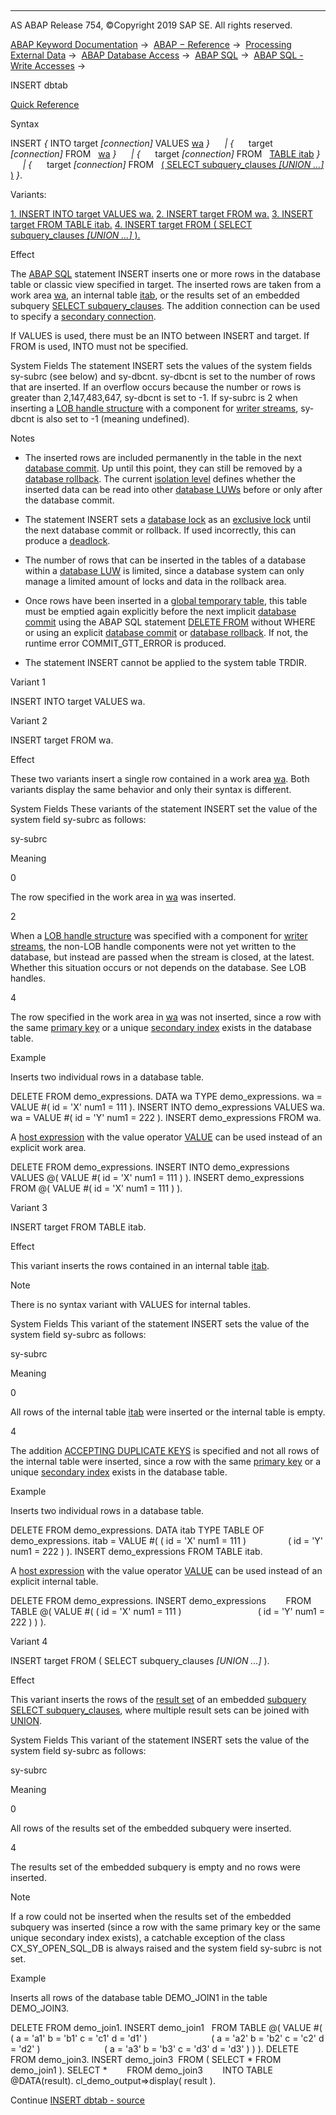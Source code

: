   

* * *

AS ABAP Release 754, ©Copyright 2019 SAP SE. All rights reserved.

[ABAP Keyword Documentation](javascript:call_link\('abenabap.htm'\)) →  [ABAP − Reference](javascript:call_link\('abenabap_reference.htm'\)) →  [Processing External Data](javascript:call_link\('abenabap_language_external_data.htm'\)) →  [ABAP Database Access](javascript:call_link\('abenabap_sql.htm'\)) →  [ABAP SQL](javascript:call_link\('abenopensql.htm'\)) →  [ABAP SQL - Write Accesses](javascript:call_link\('abenopen_sql_writing.htm'\)) → 

INSERT dbtab

[Quick Reference](javascript:call_link\('abapinsert_dbtab_shortref.htm'\))

Syntax

INSERT *{* INTO target *\[*connection*\]* VALUES [wa](javascript:call_link\('abapinsert_source.htm'\)) *}*
     *|* *{*      target *\[*connection*\]* FROM   [wa](javascript:call_link\('abapinsert_source.htm'\)) *}*
     *|* *{*      target *\[*connection*\]* FROM   [TABLE itab](javascript:call_link\('abapinsert_source.htm'\)) *}*
     *|* *{*      target *\[*connection*\]* FROM   [( SELECT subquery\_clauses *\[*UNION ...*\]* )](javascript:call_link\('abapinsert_source.htm'\)) *}*.

Variants:

[1\. INSERT INTO target VALUES wa.](#!ABAP_VARIANT_1@1@)
[2\. INSERT target FROM wa.](#!ABAP_VARIANT_2@2@)
[3\. INSERT target FROM TABLE itab.](#!ABAP_VARIANT_3@3@)
[4\. INSERT target FROM ( SELECT subquery\_clauses *\[*UNION ...*\]* ).](#!ABAP_VARIANT_4@4@)

Effect

The [ABAP SQL](javascript:call_link\('abenopen_sql_glosry.htm'\) "Glossary Entry") statement INSERT inserts one or more rows in the database table or classic view specified in target. The inserted rows are taken from a work area [wa](javascript:call_link\('abapinsert_source.htm'\)), an internal table [itab](javascript:call_link\('abapinsert_source.htm'\)), or the results set of an embedded subquery [SELECT subquery\_clauses](javascript:call_link\('abapinsert_source.htm'\)). The addition connection can be used to specify a [secondary connection](javascript:call_link\('abensecondary_db_connection_glosry.htm'\) "Glossary Entry").

If VALUES is used, there must be an INTO between INSERT and target. If FROM is used, INTO must not be specified.

System Fields
The statement INSERT sets the values of the system fields sy-subrc (see below) and sy-dbcnt. sy-dbcnt is set to the number of rows that are inserted. If an overflow occurs because the number or rows is greater than 2,147,483,647, sy-dbcnt is set to -1. If sy-subrc is 2 when inserting a [LOB handle structure](javascript:call_link\('abenlob_handle_structure_glosry.htm'\) "Glossary Entry") with a component for [writer streams](javascript:call_link\('abenwriter_stream_glosry.htm'\) "Glossary Entry"), sy-dbcnt is also set to -1 (meaning undefined).

Notes

-   The inserted rows are included permanently in the table in the next [database commit](javascript:call_link\('abendatabase_commit_glosry.htm'\) "Glossary Entry"). Up until this point, they can still be removed by a [database rollback](javascript:call_link\('abendatabase_rollback_glosry.htm'\) "Glossary Entry"). The current [isolation level](javascript:call_link\('abendb_isolation.htm'\)) defines whether the inserted data can be read into other [database LUWs](javascript:call_link\('abendatabase_luw_glosry.htm'\) "Glossary Entry") before or only after the database commit.
    
-   The statement INSERT sets a [database lock](javascript:call_link\('abendatabase_lock_glosry.htm'\) "Glossary Entry") as an [exclusive lock](javascript:call_link\('abenexclusive_lock_glosry.htm'\) "Glossary Entry") until the next database commit or rollback. If used incorrectly, this can produce a [deadlock](javascript:call_link\('abendeadlock_glosry.htm'\) "Glossary Entry").
    
-   The number of rows that can be inserted in the tables of a database within a [database LUW](javascript:call_link\('abendatabase_luw_glosry.htm'\) "Glossary Entry") is limited, since a database system can only manage a limited amount of locks and data in the rollback area.
    
-   Once rows have been inserted in a [global temporary table](javascript:call_link\('abenddic_database_tables_gtt.htm'\)), this table must be emptied again explicitly before the next implicit [database commit](javascript:call_link\('abendatabase_commit_glosry.htm'\) "Glossary Entry") using the ABAP SQL statement [DELETE FROM](javascript:call_link\('abapdelete_dbtab.htm'\)) without WHERE or using an explicit [database commit](javascript:call_link\('abendb_commit.htm'\)) or [database rollback](javascript:call_link\('abendb_rollback.htm'\)). If not, the runtime error COMMIT\_GTT\_ERROR is produced.
    
-   The statement INSERT cannot be applied to the system table TRDIR.
    

Variant 1

INSERT INTO target VALUES wa.

Variant 2

INSERT target FROM wa.

Effect

These two variants insert a single row contained in a work area [wa](javascript:call_link\('abapinsert_source.htm'\)). Both variants display the same behavior and only their syntax is different.

System Fields
These variants of the statement INSERT set the value of the system field sy-subrc as follows:

sy-subrc

Meaning

0

The row specified in the work area in [wa](javascript:call_link\('abapinsert_source.htm'\)) was inserted.

2

When a [LOB handle structure](javascript:call_link\('abenlob_handle_structure_glosry.htm'\) "Glossary Entry") was specified with a component for [writer streams](javascript:call_link\('abenwriter_stream_glosry.htm'\) "Glossary Entry"), the non-LOB handle components were not yet written to the database, but instead are passed when the stream is closed, at the latest. Whether this situation occurs or not depends on the database. See LOB handles.

4

The row specified in the work area in [wa](javascript:call_link\('abapinsert_source.htm'\)) was not inserted, since a row with the same [primary key](javascript:call_link\('abenprimary_key_glosry.htm'\) "Glossary Entry") or a unique [secondary index](javascript:call_link\('abensecondary_index_glosry.htm'\) "Glossary Entry") exists in the database table.

Example

Inserts two individual rows in a database table.

DELETE FROM demo\_expressions.
DATA wa TYPE demo\_expressions.
wa = VALUE #( id = 'X' num1 = 111 ).
INSERT INTO demo\_expressions VALUES wa.
wa = VALUE #( id = 'Y' num1 = 222 ).
INSERT demo\_expressions FROM wa.

A [host expression](javascript:call_link\('abenhost_expression_glosry.htm'\) "Glossary Entry") with the value operator [VALUE](javascript:call_link\('abenconstructor_expression_value.htm'\)) can be used instead of an explicit work area.

DELETE FROM demo\_expressions.
INSERT INTO demo\_expressions VALUES @( VALUE #( id = 'X' num1 = 111 ) ).
INSERT demo\_expressions FROM @( VALUE #( id = 'X' num1 = 111 ) ).

Variant 3

INSERT target FROM TABLE itab.

Effect

This variant inserts the rows contained in an internal table [itab](javascript:call_link\('abapinsert_source.htm'\)).

Note

There is no syntax variant with VALUES for internal tables.

System Fields
This variant of the statement INSERT sets the value of the system field sy-subrc as follows:

sy-subrc

Meaning

0

All rows of the internal table [itab](javascript:call_link\('abapinsert_source.htm'\)) were inserted or the internal table is empty.

4

The addition [ACCEPTING DUPLICATE KEYS](javascript:call_link\('abapinsert_source.htm'\)) is specified and not all rows of the internal table were inserted, since a row with the same [primary key](javascript:call_link\('abenprimary_key_glosry.htm'\) "Glossary Entry") or a unique [secondary index](javascript:call_link\('abensecondary_index_glosry.htm'\) "Glossary Entry") exists in the database table.

Example

Inserts two individual rows in a database table.

DELETE FROM demo\_expressions.
DATA itab TYPE TABLE OF demo\_expressions.
itab = VALUE #( ( id = 'X' num1 = 111 )
                ( id = 'Y' num1 = 222 ) ).
INSERT demo\_expressions FROM TABLE itab.

A [host expression](javascript:call_link\('abenhost_expression_glosry.htm'\) "Glossary Entry") with the value operator [VALUE](javascript:call_link\('abenconstructor_expression_value.htm'\)) can be used instead of an explicit internal table.

DELETE FROM demo\_expressions.
INSERT demo\_expressions
       FROM TABLE @( VALUE #( ( id = 'X' num1 = 111 )
                              ( id = 'Y' num1 = 222 ) ) ).

Variant 4

INSERT target FROM ( SELECT subquery\_clauses *\[*UNION ...*\]* ).

Effect

This variant inserts the rows of the [result set](javascript:call_link\('abapinsert_from_select.htm'\)) of an embedded [subquery](javascript:call_link\('abensubquery_glosry.htm'\) "Glossary Entry") [SELECT subquery\_clauses](javascript:call_link\('abapinsert_source.htm'\)), where multiple result sets can be joined with [UNION](javascript:call_link\('abapunion.htm'\)).

System Fields
This variant of the statement INSERT sets the value of the system field sy-subrc as follows:

sy-subrc

Meaning

0

All rows of the results set of the embedded subquery were inserted.

4

The results set of the embedded subquery is empty and no rows were inserted.

Note

If a row could not be inserted when the results set of the embedded subquery was inserted (since a row with the same primary key or the same unique secondary index exists), a catchable exception of the class CX\_SY\_OPEN\_SQL\_DB is always raised and the system field sy-subrc is not set.

Example

Inserts all rows of the database table DEMO\_JOIN1 in the table DEMO\_JOIN3.

DELETE FROM demo\_join1.
INSERT demo\_join1
  FROM TABLE @( VALUE #( ( a = 'a1' b = 'b1' c = 'c1' d = 'd1' )
                         ( a = 'a2' b = 'b2' c = 'c2' d = 'd2' )
                         ( a = 'a3' b = 'b3' c = 'd3' d = 'd3' ) ) ).
DELETE FROM demo\_join3.
INSERT demo\_join3  FROM ( SELECT \* FROM demo\_join1 ).
SELECT \*
       FROM demo\_join3
       INTO TABLE @DATA(result).
cl\_demo\_output=>display( result ).

Continue
[INSERT dbtab - source](javascript:call_link\('abapinsert_source.htm'\))
